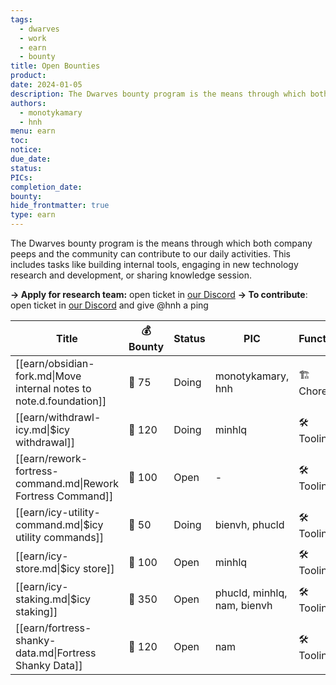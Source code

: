 ```yaml
---
tags:
  - dwarves
  - work
  - earn
  - bounty
title: Open Bounties
product: 
date: 2024-01-05
description: The Dwarves bounty program is the means through which both company peeps and the community can contribute to our daily activities. This includes tasks like building internal tools, engaging in new technology research and development, or sharing knowledge session
authors:
  - monotykamary
  - hnh
menu: earn
toc: 
notice: 
due_date: 
status: 
PICs: 
completion_date: 
bounty: 
hide_frontmatter: true
type: earn
---
```


The Dwarves bounty program is the means through which both company peeps and the community can contribute to our daily activities. This includes tasks like building internal tools, engaging in new technology research and development, or sharing knowledge session.

**→ Apply for research team:** open ticket in [our Discord](https://discord.com/invite/dwarvesv)
**→ To contribute**: open ticket in [our Discord](https://discord.com/invite/dwarvesv) and give @hnh a ping

| Title                                                               | 💰 Bounty | Status | PIC                         | Function    |
| ------------------------------------------------------------------- | --------- | ------ | --------------------------- | ----------- |
| [[earn/obsidian-fork.md\|Move internal notes to note.d.foundation]] | 🧊 75     | Doing  | monotykamary, hnh           | 🏗️ Chore   |
| [[earn/withdrawl-icy.md\|$icy withdrawal]]                          | 🧊 120    | Doing  | minhlq                      | 🛠️ Tooling |
| [[earn/rework-fortress-command.md\|Rework Fortress Command]]        | 🧊 100    | Open   | \-                          | 🛠️ Tooling |
| [[earn/icy-utility-command.md\|$icy utility commands]]              | 🧊 50     | Doing  | bienvh, phucld              | 🛠️ Tooling |
| [[earn/icy-store.md\|$icy store]]                                   | 🧊 100    | Open   | minhlq                      | 🛠️ Tooling |
| [[earn/icy-staking.md\|$icy staking]]                               | 🧊 350    | Open   | phucld, minhlq, nam, bienvh | 🛠️ Tooling |
| [[earn/fortress-shanky-data.md\|Fortress Shanky Data]]              | 🧊 120    | Open   | nam                         | 🛠️ Tooling |



